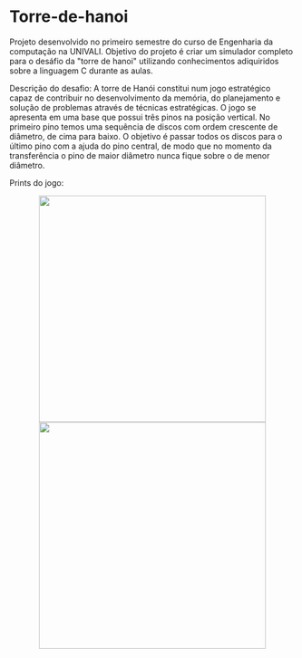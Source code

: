 # Torre-de-hanoi

Projeto desenvolvido no primeiro semestre do curso de Engenharia da computação na UNIVALI.
Objetivo do projeto é criar um simulador completo para o desáfio da "torre de hanoi" utilizando conhecimentos adiquiridos sobre a linguagem C durante as aulas. 

Descrição do desafio: 
A torre de Hanói constitui num jogo estratégico capaz de contribuir no desenvolvimento da memória, do planejamento e solução de problemas através de técnicas estratégicas. O jogo se apresenta em uma base que possui três pinos na posição vertical. No primeiro pino temos uma sequência de discos com ordem crescente de diâmetro, de cima para baixo. O objetivo é passar todos os discos para o último pino com a ajuda do pino central, de modo que no momento da transferência o pino de maior diâmetro nunca fique sobre o de menor diâmetro.

Prints do jogo:

<p align="center">
  <img width="400" src="https://user-images.githubusercontent.com/49033925/230744003-0673c19c-6487-41c2-97c9-520abcafabf4.png">
  <img width="400" src="https://user-images.githubusercontent.com/49033925/230743963-9d0d513b-f1a8-47ce-9087-792c34f37108.png">
</p>
